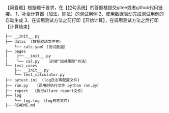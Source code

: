 【简答题】根据题干要求，在【拉勾系统】的答题框提交gitee或者github代码链接。
1、补全计算器（加法，除法）的测试用例
2、使用数据驱动完成测试用例的自动生成
3、在调用测试方法之前打印【开始计算】，在调用测试方法之后打印【计算结束】



    ├── __init__.py
    ├── datas  (数据驱动文件夹）
        └── calc.yaml (测试数据）
    ├── pages
    │    ├── __init__.py
    │    └── cal.py   （封装"加减乘除"方法）
    └── test_cases
        ├── __init__.py
        └── test_calculator.py
    ├── pytest.ini  (log日志等配置文件)
    ├── run.py   （调用时执行文件 python run.py）
    ├── report  （执行allure report文件）
    ├── log
        └── log.log （log日志文件）
    ├── README.md  
      
        
